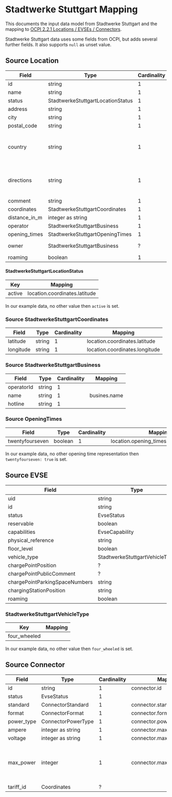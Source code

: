 # Stadtwerke Stuttgart Mapping

This documents the input data model from Stadtwerke Stuttgart and the mapping to
[OCPI 2.2.1 Locations / EVSEs / Connectors](https://github.com/ocpi/ocpi/blob/release-2.2.1-bugfixes/mod_locations.asciidoc#131-location-object).

Stadtwerke Stuttgart data uses some fields from OCPI, but adds several further fields. It also supports `null` as unset
value.

## Source Location

| Field         | Type                              | Cardinality | Mapping                | Comment                                                                 |
|---------------|-----------------------------------|-------------|------------------------|-------------------------------------------------------------------------|
| id            | string                            | 1           | location.id            |                                                                         |
| name          | string                            | 1           | location.name          |                                                                         |
| status        | StadtwerkeStuttgartLocationStatus | 1           |                        |                                                                         |
| address       | string                            | 1           | location.address       |                                                                         |
| city          | string                            | 1           | location.city          |                                                                         |
| postal_code   | string                            | 1           | location.postal_code   |                                                                         |
| country       | string                            | 1           | location.country       | Transformation from 2 digit language code to OCPI 3 digit language code |
| directions    | string                            | 1           | location.directions    | Transformation to OCPI `DisplayText` with language DE                   |
| comment       | string                            | 1           |                        |                                                                         |
| coordinates   | StadtwerkeStuttgartCoordinates    | 1           | location.coordinates   |                                                                         |
| distance_in_m | integer as string                 | 1           |                        |                                                                         |
| operator      | StadtwerkeStuttgartBusiness       | 1           | location.operator      |                                                                         |
| opening_times | StadtwerkeStuttgartOpeningTimes   | 1           | location.opening_times |                                                                         |
| owner         | StadtwerkeStuttgartBusiness       | ?           | location.operator      | Always null in our dataset                                              |
| roaming       | boolean                           | 1           |                        |                                                                         |


#### StadtwerkeStuttgartLocationStatus

| Key       | Mapping                        |
|-----------|--------------------------------|
| active    | location.coordinates.latitude  |

In our example data, no other value then `active` is set.


### Source StadtwerkeStuttgartCoordinates

| Field     | Type        | Cardinality | Mapping                        |
|-----------|-------------|-------------|--------------------------------|
| latitude  | string      | 1           | location.coordinates.latitude  |
| longitude | string      | 1           | location.coordinates.longitude |


### Source StadtwerkeStuttgartBusiness

| Field      | Type   | Cardinality | Mapping      |
|------------|--------|-------------|--------------|
| operatorId | string | 1           |              |
| name       | string | 1           | busines.name |
| hotline    | string | 1           |              |


### Source OpeningTimes

| Field           | Type    | Cardinality | Mapping                                |
|-----------------|---------|-------------|----------------------------------------|
| twentyfourseven | boolean | 1           | location.opening_times.twentyfourseven |

In our example data, no other opening time representation then `twentyfourseven: true` is set.


## Source EVSE

| Field                          | Type                           | Cardinality | Mapping                 |
|--------------------------------|--------------------------------|-------------|-------------------------|
| uid                            | string                         | 1           | location.id             |
| id                             | string                         | 1           | evse.uid / evse.evse_id |
| status                         | EvseStatus                     | 1           | evse.status             |
| reservable                     | boolean                        | 1           |                         |
| capabilities                   | EvseCapability                 | *           | evse.capabilities       |
| physical_reference             | string                         | 1           | evse.physical_reference |
| floor_level                    | boolean                        | 1           | evse.floor_level        |
| vehicle_type                   | StadtwerkeStuttgartVehicleType | 1           |                         |
| chargePointPosition            | ?                              | ?           |                         |
| chargePointPublicComment       | ?                              | ?           |                         |
| chargePointParkingSpaceNumbers | string                         | ?           |                         |
| chargingStationPosition        | string                         | ?           |                         |
| roaming                        | boolean                        | 1           |                         |


### StadtwerkeStuttgartVehicleType

| Key           | Mapping |
|---------------|---------|
| four_wheeled  |         |

In our example data, no other value then `four_wheeled` is set.


## Source Connector

| Field        | Type               | Cardinality | Mapping                      | Comment                                             |
|--------------|--------------------|-------------|------------------------------|-----------------------------------------------------|
| id           | string             | 1           | connector.id                 |                                                     |
| status       | EvseStatus         | 1           |                              |                                                     |
| standard     | ConnectorStandard  | 1           | connector.standard           |                                                     |
| format       | ConnectorFormat    | 1           | connector.format             |                                                     |
| power_type   | ConnectorPowerType | 1           | connector.power_type         |                                                     |
| ampere       | integer as string  | 1           | connector.max_amperage       |                                                     |
| voltage      | integer as string  | 1           | connector.max_voltage        |                                                     |
| max_power    | integer            | 1           | connector.max_electric_power | Unit is kW and has to be transformed in Wh for OCPI |
| tariff_id    | Coordinates        | ?           |                              |                                                     |
